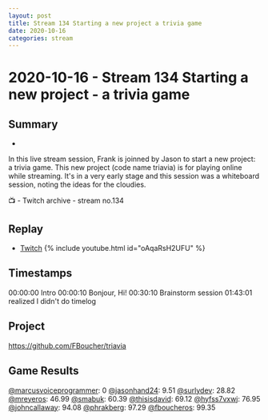 ```yaml
---
layout: post
title: Stream 134 Starting a new project a trivia game
date: 2020-10-16
categories: stream
---
```



# 2020-10-16 - Stream 134 Starting a new project - a trivia game

## Summary
-

In this live stream session, Frank is joinned by Jason to start a new project: a trivia game.  This new project (code name triavia) is for playing online while streaming. It's in a very early stage and this session was a whiteboard session, noting the ideas for the cloudies.

📺 - Twitch archive - stream no.134

## Replay


- [Twitch](https://www.twitch.tv/fboucheros)
{% include youtube.html id="oAqaRsH2UFU" %}
<br/><!--more-->


## Timestamps


00:00:00 Intro
00:00:10 Bonjour, Hi!
00:30:10 Brainstorm session
01:43:01 realized I didn't do timelog

Project
-------

https://github.com/FBoucher/triavia


## Game Results

[@marcusvoiceprogrammer](https://www.twitch.tv/marcusvoiceprogrammer): 0
[@jasonhand24](https://www.twitch.tv/jasonhand24): 9.51
[@surlydev](https://www.twitch.tv/surlydev): 28.82
[@mreyeros](https://www.twitch.tv/mreyeros): 46.99
[@smabuk](https://www.twitch.tv/smabuk): 60.39
[@thisisdavid](https://www.twitch.tv/thisisdavid): 69.12
[@hyfss7vxwj](https://www.twitch.tv/hyfss7vxwj): 76.95
[@johncallaway](https://www.twitch.tv/johncallaway): 94.08
[@phrakberg](https://www.twitch.tv/phrakberg): 97.29
[@fboucheros](https://www.twitch.tv/fboucheros): 99.35
